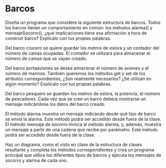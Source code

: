 # Barcos

Diseña un programa que considere la siguiente estructura de barcos.
Todos los barcos tienen un comportamiento en común: los métodos alarma() y
mensajeSocorro(), ¿qué implicaciones tiene esa afirmación a hora de construir
barco? Explícalo con tus propias palabras.

Del barco crucero se quiere guardar los metros de eslora y un contador del
número de camas ocupadas. El contador se utilizará para almacenar el número de
camas que se vayan creado.

Del barco portaaviones se desea almacenar el número de aviones y el número de
marinos. También queremos los métodos get y set de los atributos
correspondientes, ¿Son realmente necesarios? ¿Se utilizan en algún momento?
Explícalo con tus propias palabras.

Del barco pesquero se guardan los metros de eslora, la potencia, el número de
pescadores.
Cada vez que se cree un barco deberá mostrarse un mensaje indicándose los datos
del barco creado.

El método alarma muestra un mensaje indicando desde qué tipo de barco se envía
la alarma. Este método podrá ser accedido desde fuera de la clase.
El método mensaje de socorro invoca al método alarma, y, además, muestra un
mensaje a partir de una cadena que recibe por parámetro. Este método podrá ser
accedido desde fuera de la clase.

Haz un diagrama, como el visto en clase de la estructura de clases resultante y
completa los métodos correspondientes y crea un programa principal que utilice
los diferentes tipos de barcos y ejecuta los mensajes de socorro y alarma de
cada uno.
